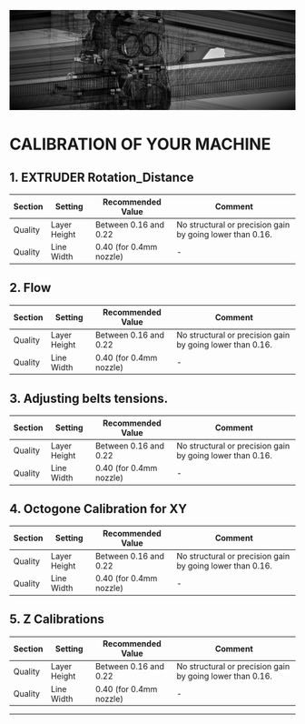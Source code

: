 ![alt text](/image/calibration.png)
# CALIBRATION OF YOUR MACHINE

## 1. EXTRUDER Rotation_Distance
Section|Setting|Recommended Value|Comment
-------|-------|-----------------|-------
Quality|Layer Height|Between 0.16 and 0.22| No structural or precision gain by going lower than 0.16. 
Quality|Line Width|0.40 (for 0.4mm nozzle)| - 
  
## 2. Flow
Section|Setting|Recommended Value|Comment
-------|-------|-----------------|-------
Quality|Layer Height|Between 0.16 and 0.22| No structural or precision gain by going lower than 0.16. 
Quality|Line Width|0.40 (for 0.4mm nozzle)| - 

## 3. Adjusting belts tensions.
Section|Setting|Recommended Value|Comment
-------|-------|-----------------|-------
Quality|Layer Height|Between 0.16 and 0.22| No structural or precision gain by going lower than 0.16. 
Quality|Line Width|0.40 (for 0.4mm nozzle)| - 

## 4. Octogone Calibration for XY
Section|Setting|Recommended Value|Comment
-------|-------|-----------------|-------
Quality|Layer Height|Between 0.16 and 0.22| No structural or precision gain by going lower than 0.16. 
Quality|Line Width|0.40 (for 0.4mm nozzle)| - 

## 5. Z Calibrations
Section|Setting|Recommended Value|Comment
-------|-------|-----------------|-------
Quality|Layer Height|Between 0.16 and 0.22| No structural or precision gain by going lower than 0.16. 
Quality|Line Width|0.40 (for 0.4mm nozzle)| - 

____________________________________________________________________________________  
